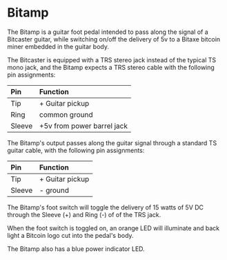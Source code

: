 # Bitamp

The Bitamp is a guitar foot pedal intended to pass along the signal of a Bitcaster guitar, while switching on/off the delivery of 5v to a Bitaxe bitcoin miner embedded in the guitar body.

The Bitcaster is equipped with a TRS stereo jack instead of the typical TS mono jack, and the Bitamp expects a TRS stereo cable with the following pin assignments:

| Pin | Function |
| :-- | :-- |
| Tip | + Guitar pickup |
| Ring | common ground |
| Sleeve | +5v from power barrel jack |

The Bitamp's output passes along the guitar signal through a standard TS guitar cable, with the following pin assignments:

| Pin | Function |
| :-- | :-- |
| Tip | + Guitar pickup |
| Sleeve | - ground |

The Bitamp's foot switch will toggle the delivery of 15 watts of 5V DC through the Sleeve (+) and Ring (-) of of the TRS jack. 

When the foot switch is toggled on, an orange LED will illuminate and back light a Bitcoin logo cut into the pedal's body. 

The Bitamp also has a blue power indicator LED.